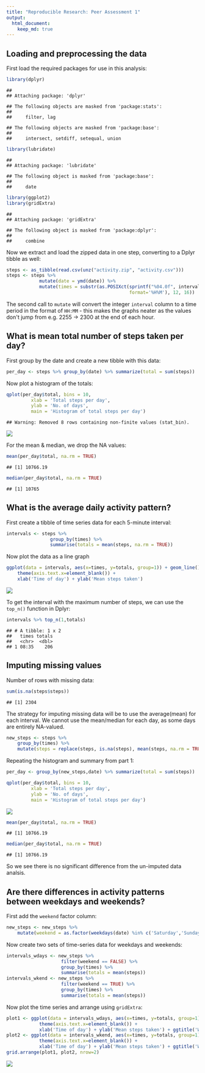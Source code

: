 ```yaml
---
title: "Reproducible Research: Peer Assessment 1"
output: 
  html_document:
    keep_md: true
---
```



## Loading and preprocessing the data

First load the required packages for use in this analysis:

```r
library(dplyr)
```

```
## 
## Attaching package: 'dplyr'
```

```
## The following objects are masked from 'package:stats':
## 
##     filter, lag
```

```
## The following objects are masked from 'package:base':
## 
##     intersect, setdiff, setequal, union
```

```r
library(lubridate)
```

```
## 
## Attaching package: 'lubridate'
```

```
## The following object is masked from 'package:base':
## 
##     date
```

```r
library(ggplot2)
library(gridExtra)
```

```
## 
## Attaching package: 'gridExtra'
```

```
## The following object is masked from 'package:dplyr':
## 
##     combine
```

Now we extract and load the zipped data in one step, converting to a Dplyr
tibble as well:

```r
steps <- as_tibble(read.csv(unz("activity.zip", "activity.csv")))
steps <- steps %>% 
            mutate(date = ymd(date)) %>%
            mutate(times = substr(as.POSIXct(sprintf("%04.0f", interval), 
                                             format='%H%M'), 12, 16))
```

The second call to `mutate` will convert the integer `interval` column to a time
period in the format of `HH:MM` - this makes the graphs neater as the values
don't jump from e.g. 2255 -> 2300 at the end of each hour.

## What is mean total number of steps taken per day?

First group by the date and create a new tibble with this data:

```r
per_day <- steps %>% group_by(date) %>% summarize(total = sum(steps))
```

Now plot a histogram of the totals:

```r
qplot(per_day$total, bins = 10,
         xlab = 'Total steps per day',
         ylab = 'No. of days',
         main = 'Histogram of total steps per day')
```

```
## Warning: Removed 8 rows containing non-finite values (stat_bin).
```

![](PA1_template_files/figure-html/unnamed-chunk-4-1.png)<!-- -->

For the mean & median, we drop the NA values:

```r
mean(per_day$total, na.rm = TRUE)
```

```
## [1] 10766.19
```

```r
median(per_day$total, na.rm = TRUE)
```

```
## [1] 10765
```

## What is the average daily activity pattern?

First create a tibble of time series data for each 5-minute interval:

```r
intervals <- steps %>%
                group_by(times) %>%
                summarise(totals = mean(steps, na.rm = TRUE))
```

Now plot the data as a line graph

```r
ggplot(data = intervals, aes(x=times, y=totals, group=1)) + geom_line() +
    theme(axis.text.x=element_blank()) +
    xlab('Time of day') + ylab('Mean steps taken')
```

![](PA1_template_files/figure-html/unnamed-chunk-7-1.png)<!-- -->

To get the interval with the maximum number of steps, we can use the `top_n()`
function in Dplyr:

```r
intervals %>% top_n(1,totals)
```

```
## # A tibble: 1 x 2
##   times totals
##   <chr>  <dbl>
## 1 08:35    206
```

## Imputing missing values

Number of rows with missing data:

```r
sum(is.na(steps$steps))
```

```
## [1] 2304
```

The strategy for imputing missing data will be to use the average(mean) for each
interval. We cannot use the mean/median for each day, as some days are entirely
NA-valued.


```r
new_steps <- steps %>%
    group_by(times) %>%
    mutate(steps = replace(steps, is.na(steps), mean(steps, na.rm = TRUE)))
```

Repeating the histogram and summary from part 1:

```r
per_day <- group_by(new_steps,date) %>% summarize(total = sum(steps))

qplot(per_day$total, bins = 10,
         xlab = 'Total steps per day',
         ylab = 'No. of days',
         main = 'Histogram of total steps per day')
```

![](PA1_template_files/figure-html/unnamed-chunk-11-1.png)<!-- -->

```r
mean(per_day$total, na.rm = TRUE)
```

```
## [1] 10766.19
```

```r
median(per_day$total, na.rm = TRUE)
```

```
## [1] 10766.19
```

So we see there is no significant difference from the un-imputed data analsis.

## Are there differences in activity patterns between weekdays and weekends?

First add the `weekend` factor column:

```r
new_steps <- new_steps %>%
    mutate(weekend = as.factor(weekdays(date) %in% c('Saturday','Sunday')))
```

Now create two sets of time-series data for weekdays and weekends:

```r
intervals_wdays <- new_steps %>%
                    filter(weekend == FALSE) %>%
                    group_by(times) %>%
                    summarise(totals = mean(steps))
intervals_wkend <- new_steps %>%
                    filter(weekend == TRUE) %>%
                    group_by(times) %>%
                    summarise(totals = mean(steps))
```

Now plot the time series and arrange using `gridExtra`:

```r
plot1 <- ggplot(data = intervals_wdays, aes(x=times, y=totals, group=1)) + geom_line() +
            theme(axis.text.x=element_blank()) +
            xlab('Time of day') + ylab('Mean steps taken') + ggtitle('Weekday')
plot2 <- ggplot(data = intervals_wkend, aes(x=times, y=totals, group=1)) + geom_line() +
            theme(axis.text.x=element_blank()) +
            xlab('Time of day') + ylab('Mean steps taken') + ggtitle('Weekend') 
grid.arrange(plot1, plot2, nrow=2)
```

![](PA1_template_files/figure-html/unnamed-chunk-14-1.png)<!-- -->
